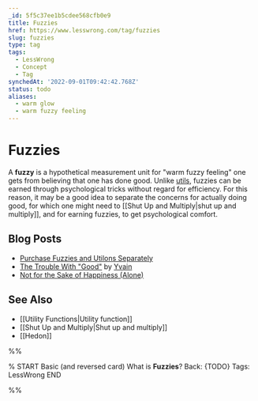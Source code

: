 ```yaml
---
_id: 5f5c37ee1b5cdee568cfb0e9
title: Fuzzies
href: https://www.lesswrong.com/tag/fuzzies
slug: fuzzies
type: tag
tags:
  - LessWrong
  - Concept
  - Tag
synchedAt: '2022-09-01T09:42:42.768Z'
status: todo
aliases:
  - warm glow
  - warm fuzzy feeling
---
```


# Fuzzies

A **fuzzy** is a hypothetical measurement unit for "warm fuzzy feeling" one gets from believing that one has done good. Unlike [utils](https://wiki.lesswrong.com/wiki/utils), fuzzies can be earned through psychological tricks without regard for efficiency. For this reason, it may be a good idea to separate the concerns for actually doing good, for which one might need to [[Shut Up and Multiply|shut up and multiply]], and for earning fuzzies, to get psychological comfort.

## Blog Posts

- [Purchase Fuzzies and Utilons Separately](http://lesswrong.com/lw/6z/purchase_fuzzies_and_utilons_separately/)
- [The Trouble With "Good"](http://lesswrong.com/lw/bk/the_trouble_with_good/) by [Yvain](https://wiki.lesswrong.com/wiki/Yvain)
- [Not for the Sake of Happiness (Alone)](http://lesswrong.com/lw/lb/not_for_the_sake_of_happiness_alone/)

## See Also

- [[Utility Functions|Utility function]]
- [[Shut Up and Multiply|Shut up and multiply]]
- [[Hedon]]


%%

% START
Basic (and reversed card)
What is **Fuzzies**?
Back: {TODO}
Tags: LessWrong
END
<!--ID: 1663157002156-->


%%
	
